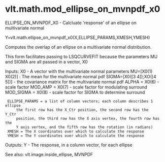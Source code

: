 # vlt.math.mod_ellipse_on_mvnpdf_x0

  ELLIPSE_ON_MVNPDF_X0 - Calcluate 'response' of an ellipse on multivariate normal
 
   Y=vlt.math.ellipse_on_mvnpdf_x0(X,ELLIPSE_PARAMS,XMESH,YMESH)
 
   Computes the overlap of an ellipse on a multivariate normal distribution.
 
   This form facilitates passing to LSQCURVEFIT because the parameters MU and
   SIGMA are all passed in a vector, X0
 
   Inputs:
     X0 - A vector with the multivariate normal parameters
         MU=[X0(1) X0(2)] : The mean for the multivariate normal pdf
         SIGMA=[X0([3 4]);XO([4 5])] - the covariance matrix for the multivariate normal pdf
         ALPHA = X0(6) - scale factor
         MOD_AMP = X0(7) - scale factor for modulating surround
         MOD_SIGMA = X0(8) - scale factor for SIGMA to determine surround
         
     ELLIPSE_PARAMS = a list of column vectors; each column describes 1 ellipse
         the first row has the X_Ctr position, the second row has the Y_Ctr
         position, the third row has the X axis vertex, the fourth row has the
         Y axis vertex, and the fifth row has the rotation (in radians)
     XMESH = The X coordinates over which to calculate the response
     YMESH = The Y coordinates over which to calculate the response
   Outputs:
     Y - The response, in a column vector, for each ellipse
 
   See also: vlt.image.inside_ellipse, MVNPDF
